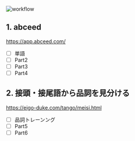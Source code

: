 ![workflow](https://github.com/Ishizuka427/English_Study/actions/workflows/blank.yml/badge.svg)

## 1. abceed  
https://app.abceed.com/

- [ ] 単語
- [ ] Part2
- [ ] Part3
- [ ] Part4

## 2. 接頭・接尾語から品詞を見分ける  
https://eigo-duke.com/tango/meisi.html

- [ ] 品詞トレーンング
- [ ] Part5
- [ ] Part6
